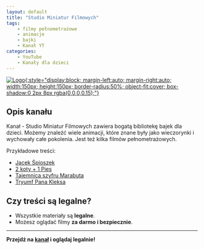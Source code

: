 ```yaml
---
layout: default
title: "Studio Miniatur Filmowych"
tags: 
    - filmy pełnometrażowe
    - animacje
    - bajki
    - Kanał YT
categories:
    - YouTube
    - Kanały dla dzieci
---
```

[![Logo](https://yt3.googleusercontent.com/ytc/AIdro_lqqEMCwLR4tYtUirnqBExF_1ylz2IN6g-0hDMjh8ZzRdU=s160-c-k-c0x00ffffff-no-rj){:style="display:block; margin-left:auto; margin-right:auto; width:150px; height:150px; border-radius:50%; object-fit:cover; box-shadow:0 2px 8px rgba(0,0,0,0.15);"}](https://www.youtube.com/@StudioMiniaturF)
## Opis kanału

Kanał - Studio Miniatur Filmowych zawiera bogatą bibliotekę bajek dla dzieci. Możemy znaleźć wiele animacji, które znane były jako wieczorynki i wychowały całe pokolenia. Jest też kilka filmów pełnometrażowych.

Przykładowe treści:
- [Jacek Śpioszek](https://www.youtube.com/watch?v=p9Rxiw4YUFQ&list=PLfRon1S8GtRM3Ls_YfZTKiZtJR1C3pYKO)
- [2 koty + 1 Pies](https://www.youtube.com/watch?v=jwXhqP_6CUg)
- [Tajemnica szyfru Marabuta](https://www.youtube.com/watch?v=1NJ17Epjh6g)
- [Tryumf Pana Kleksa](https://www.youtube.com/watch?v=CLplHNBFUVY)

## Czy treści są legalne?

- Wszystkie materiały są **legalne**.
- Możesz oglądać filmy **za darmo i bezpiecznie**.

---

**Przejdź na [kanał](https://www.youtube.com/@StudioMiniaturF) i oglądaj legalnie!**
